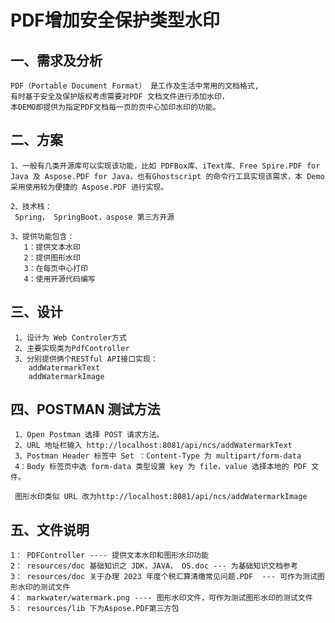 #                         PDF增加安全保护类型水印

## 一、需求及分析
  
    PDF（Portable Document Format） 是工作及生活中常用的文档格式,
    有时基于安全及保护版权考虑需要对PDF 文档文件进行添加水印，
    本DEMO即提供为指定PDF文档每一页的页中心加印水印的功能。

## 二、方案

    1、一般有几类开源库可以实现该功能，比如 PDFBox库、iText库、Free Spire.PDF for Java 及 Aspose.PDF for Java，也有Ghostscript 的命令行工具实现该需求，本 Demo 采用使用较为便捷的 Aspose.PDF 进行实现。
   
    2、技术栈： 
     Spring， SpringBoot，aspose 第三方开源
   
    3、提供功能包含：
       1：提供文本水印
       2：提供图形水印
       3：在每页中心打印
       4：使用开源代码编写

## 三、设计

     1、设计为 Web Controler方式
     2、主要实现类为PdfController
     3、分别提供俩个RESTful API接口实现： 
        addWatermarkText 
        addWatermarkImage
    
## 四、POSTMAN 测试方法

     1、Open Postman 选择 POST 请求方法。
     2、URL 地址栏输入 http://localhost:8081/api/ncs/addWatermarkText
     3、Postman Header 标签中 Set ：Content-Type 为 multipart/form-data
     4：Body 标签页中选 form-data 类型设置 key 为 file，value 选择本地的 PDF 文件。

     图形水印类似 URL 改为http://localhost:8081/api/ncs/addWatermarkImage

## 五、文件说明

    1： PDFController ---- 提供文本水印和图形水印功能
    2： resources/doc 基础知识之 JDK，JAVA， OS.doc --- 为基础知识文档参考
    3： resources/doc 关于办理 2023 年度个税汇算清缴常见问题.PDF  --- 可作为测试图形水印的测试文件
    4： markwater/watermark.png ---- 图形水印文件，可作为测试图形水印的测试文件
    5： resources/lib 下为Aspose.PDF第三方包
